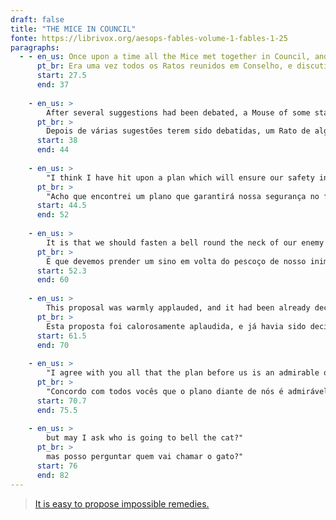 ```yaml
---
draft: false
title: "THE MICE IN COUNCIL"
fonte: https://librivox.org/aesops-fables-volume-1-fables-1-25
paragraphs:
  - - en_us: Once upon a time all the Mice met together in Council, and discussed the best means of securing themselves against the attacks of the cat.
      pt_br: Era uma vez todos os Ratos reunidos em Conselho, e discutiram a melhor maneira de se protegerem contra os ataques do gato.
      start: 27.5
      end: 37
      
    - en_us: >
        After several suggestions had been debated, a Mouse of some standing and experience got up and said: 
      pt_br: >
        Depois de várias sugestões terem sido debatidas, um Rato de alguma posição e experiência levantou-se e disse:
      start: 38
      end: 44
      
    - en_us: >
        "I think I have hit upon a plan which will ensure our safety in the future, provided you approve and carry it out.
      pt_br: >
        "Acho que encontrei um plano que garantirá nossa segurança no futuro, desde que você o aprove e o execute.
      start: 44.5
      end: 52
      
    - en_us: >
        It is that we should fasten a bell round the neck of our enemy the cat, which will by its tinkling warn us of her approach."
      pt_br: >
        É que devemos prender um sino em volta do pescoço de nosso inimigo, o gato, que, com seu tilintar, nos avisará de sua aproximação."
      start: 52.3
      end: 60
      
    - en_us: >
        This proposal was warmly applauded, and it had been already decided to adopt it, when an old Mouse got upon his feet and said:
      pt_br: >
        Esta proposta foi calorosamente aplaudida, e já havia sido decidido adotá-la, quando um velho Rato se levantou e disse:
      start: 61.5
      end: 70
      
    - en_us: >
        "I agree with you all that the plan before us is an admirable one:
      pt_br: >
        "Concordo com todos vocês que o plano diante de nós é admirável:
      start: 70.7
      end: 75.5
      
    - en_us: >
        but may I ask who is going to bell the cat?"
      pt_br: >
        mas posso perguntar quem vai chamar o gato?"
      start: 76
      end: 82
---
```


> [It is easy to propose impossible remedies.](https://fablesofaesop.com/belling-the-cat.html)
